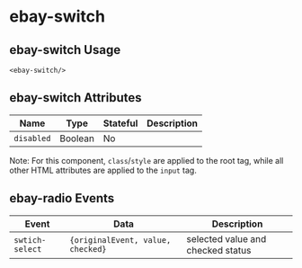 # ebay-switch

## ebay-switch Usage

```marko
<ebay-switch/>
```

## ebay-switch Attributes

Name | Type | Stateful | Description
--- | --- | --- | ---
`disabled` | Boolean | No |

Note: For this component, `class`/`style` are applied to the root tag, while all other HTML attributes are applied to the `input` tag.

## ebay-radio Events

Event | Data | Description
--- | --- | --
`swtich-select` | `{originalEvent, value, checked}` | selected value and checked status
